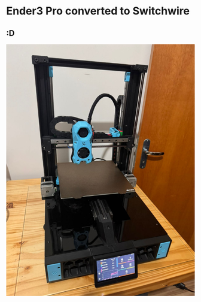 # Ender3 Pro converted to Switchwire

## :D

![Image Alt](https://github.com/nopp/e3pro-enderwire/blob/main/img/swt.jpeg?raw=true)
